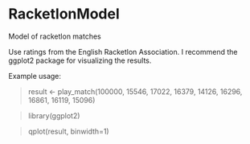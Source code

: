 # RacketlonModel
Model of racketlon matches

Use ratings from the English Racketlon Association. I recommend the ggplot2 package for visualizing the results.

Example usage:

> result <- play_match(100000, 15546,	17022,	16379,	14126, 16296,	16861, 16119,	15096)

> library(ggplot2)

> qplot(result, binwidth=1)
